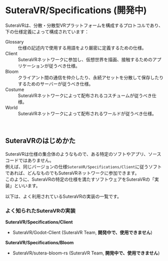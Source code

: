 # SuteraVR/Specifications (開発中)
SuteraVRは、分散・分散型VRプラットフォームを構成するプロトコルであり、下の仕様定義によって構成されています：
<dl>
<dt>Glossary</dt>
<dd>仕様の記述内で使用する用語をより厳密に定義するための仕様。</dd>
<dt>Client</dt>
<dd>SuteraVRネットワークに参加し、仮想世界を描画、接触するためのアプリケーションが従うべき仕様。</dd>
<dt>Bloom</dt>
<dd>クライアント間の通信を仲介したり、永続アセットを分散して保存したりするためのサーバーが従うべき仕様。</dd>
<dt>Costume</dt>
<dd>SuteraVRネットワークによって配布されるコスチュームが従うべき仕様。</dd>
<dt>World</dt>
<dd>SuteraVRネットワークによって配布されるワールドが従うべき仕様。</dd>
</dl>

<br />

## SuteraVRのはじめかた
SuteraVRは仕様の集合体のようなもので、ある特定のソフトやアプリ、ソースコードではありません。  
例えば、同じバージョンの仕様`SuteraVR/Specifications/Client`に従うソフトであれば、どんなものでもSuteraVRネットワークに参加できます。  
このように、SuteraVRの特定の仕様を満たすソフトウェアをSuteraVRの「実装」といいます。

以下は、よく利用されているSuteraVRの実装の一覧です。

### よく知られたSuteraVRの実装
**SuteraVR/Specifications/Client**
  - SuteraVR/Godot-Client (SuteraVR Team, **開発中で、使用できません**)

**SuteraVR/Specifications/Bloom**
  - SuteraVR/sutera-bloom-rs (SuteraVR Team, **開発中で、使用できません**)
